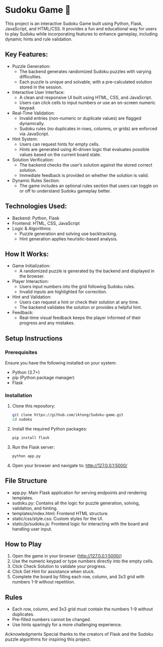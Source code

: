 # Sudoku Game 🎲

This project is an interactive Sudoku Game built using Python, Flask, JavaScript, and HTML/CSS. It provides a fun and educational way for users to play Sudoku while incorporating features to enhance gameplay, including dynamic hints and rule validation.

## Key Features:
- Puzzle Generation:
  - The backend generates randomized Sudoku puzzles with varying difficulties.
  - Each puzzle is unique and solvable, with a pre-calculated solution stored in the session.
- Interactive User Interface:
  - A clean and responsive UI built using HTML, CSS, and JavaScript.
  - Users can click cells to input numbers or use an on-screen numeric keypad.
- Real-Time Validation:
  - Invalid entries (non-numeric or duplicate values) are flagged dynamically.
  - Sudoku rules (no duplicates in rows, columns, or grids) are enforced via JavaScript.
- Hint System:
  - Users can request hints for empty cells.
  - Hints are generated using AI-driven logic that evaluates possible values based on the current board state.
- Solution Verification:
  - The backend checks the user’s solution against the stored correct solution.
  - Immediate feedback is provided on whether the solution is valid.
- Dynamic Rules Section:
  - The game includes an optional rules section that users can toggle on or off to understand Sudoku gameplay better.

## Technologies Used:
- Backend: Python, Flask
- Frontend: HTML, CSS, JavaScript
- Logic & Algorithms:
  - Puzzle generation and solving use backtracking.
  - Hint generation applies heuristic-based analysis.

## How It Works:
- Game Initialization:
  - A randomized puzzle is generated by the backend and displayed in the browser.
- Player Interaction:
  - Users input numbers into the grid following Sudoku rules.
  - Invalid inputs are highlighted for correction.
- Hint and Validation:
  - Users can request a hint or check their solution at any time.
  - The backend validates the solution or provides a helpful hint.
- Feedback:
  - Real-time visual feedback keeps the player informed of their progress and any mistakes.

## Setup Instructions
### Prerequisites
Ensure you have the following installed on your system:
- Python (3.7+)
- pip (Python package manager)
- Flask

### Installation
1. Clone this repository:
   ```bash
   git clone https://github.com/ikteng/Sudoku-game.git
   cd sudoku
   ```

2. Install the required Python packages:
    ```bash
    pip install flask
    ```
3. Run the Flask server:
    ```bash
    python app.py
    ```
4. Open your browser and navigate to: http://127.0.0.1:5000/

## File Structure
- app.py: Main Flask application for serving endpoints and rendering templates.
- sudoku.py: Contains all the logic for puzzle generation, solving, validation, and hinting.
- templates/index.html: Frontend HTML structure.
- static/css/style.css: Custom styles for the UI.
- static/js/sudoku.js: Frontend logic for interacting with the board and handling user input.

## How to Play
1. Open the game in your browser (http://127.0.0.1:5000/)
2. Use the numeric keypad or type numbers directly into the empty cells.
3. Click Check Solution to validate your progress.
4. Click Get Hint for assistance when stuck.
5. Complete the board by filling each row, column, and 3x3 grid with numbers 1-9 without repetition.

## Rules
- Each row, column, and 3x3 grid must contain the numbers 1-9 without duplicates.
- Pre-filled numbers cannot be changed.
- Use hints sparingly for a more challenging experience.

Acknowledgments
Special thanks to the creators of Flask and the Sudoku puzzle algorithms for inspiring this project.

